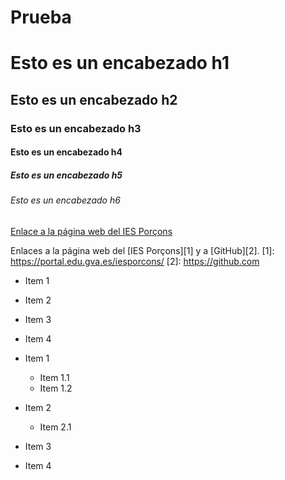 # Prueba
# Esto es un encabezado h1
## Esto es un encabezado h2
### Esto es un encabezado h3
#### Esto es un encabezado h4
##### Esto es un encabezado h5
###### Esto es un encabezado h6
[Enlace a la página web del IES Porçons](https://portal.edu.gva.es/iesporcons/)

Enlaces a la página web del [IES Porçons][1] y a [GitHub][2].
[1]: https://portal.edu.gva.es/iesporcons/
[2]: https://github.com

* Item 1
* Item 2
* Item 3
* Item 4

* Item 1
  * Item 1.1
  * Item 1.2
* Item 2
  * Item 2.1
* Item 3
* Item 4
